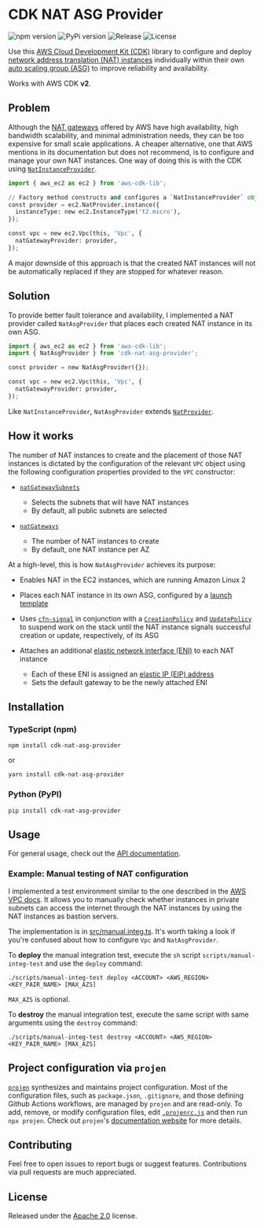 # CDK NAT ASG Provider

![npm version](https://img.shields.io/npm/v/cdk-nat-asg-provider)
![PyPi version](https://img.shields.io/pypi/v/cdk-nat-asg-provider)
![Release](https://github.com/fonzcastellanos/cdk-nat-asg-provider/workflows/release/badge.svg)
![License](https://img.shields.io/github/license/fonzcastellanos/cdk-nat-asg-provider)

Use this [AWS Cloud Development Kit (CDK)](https://docs.aws.amazon.com/cdk/v2/guide/home.html) library to configure and deploy [network address translation (NAT) instances](https://docs.aws.amazon.com/vpc/latest/userguide/VPC_NAT_Instance.html) individually within their own [auto scaling group (ASG)](https://docs.aws.amazon.com/autoscaling/ec2/userguide/auto-scaling-groups.html) to improve reliability and availability.

Works with AWS CDK <strong>v2</strong>.

## Problem

Although the [NAT gateways](https://docs.aws.amazon.com/vpc/latest/userguide/vpc-nat-gateway.html) offered by AWS have high availability, high bandwidth scalability, and minimal administration needs, they can be too expensive for small scale applications. A cheaper alternative, one that AWS mentions in its documentation but does not recommend, is to configure and manage your own NAT instances. One way of doing this is with the CDK using [`NatInstanceProvider`](https://docs.aws.amazon.com/cdk/api/v2/docs/aws-cdk-lib.aws_ec2.NatInstanceProvider.html).

```python
import { aws_ec2 as ec2 } from 'aws-cdk-lib';

// Factory method constructs and configures a `NatInstanceProvider` object
const provider = ec2.NatProvider.instance({
  instanceType: new ec2.InstanceType('t2.micro'),
});

const vpc = new ec2.Vpc(this, 'Vpc', {
  natGatewayProvider: provider,
});
```

A major downside of this approach is that the created NAT instances will not be automatically replaced if they are stopped for whatever reason.

## Solution

To provide better fault tolerance and availability, I implemented a NAT provider called `NatAsgProvider` that places each created NAT instance in its own ASG.

```python
import { aws_ec2 as ec2 } from 'aws-cdk-lib';
import { NatAsgProvider } from 'cdk-nat-asg-provider';

const provider = new NatAsgProvider({});

const vpc = new ec2.Vpc(this, 'Vpc', {
  natGatewayProvider: provider,
});
```

Like `NatInstanceProvider`, `NatAsgProvider` extends [`NatProvider`](https://docs.aws.amazon.com/cdk/api/v2/docs/aws-cdk-lib.aws_ec2.NatProvider.html).

## How it works

The number of NAT instances to create and the placement of those NAT instances is dictated by the configuration of the relevant `VPC` object using the following configuration properties provided to the `VPC` constructor:

* [`natGatewaySubnets`](https://docs.aws.amazon.com/cdk/api/v2/docs/aws-cdk-lib.aws_ec2.Vpc.html#natgatewaysubnets)

  * Selects the subnets that will have NAT instances
  * By default, all public subnets are selected
* [`natGateways`](https://docs.aws.amazon.com/cdk/api/v2/docs/aws-cdk-lib.aws_ec2.Vpc.html#natgateways)

  * The number of NAT instances to create
  * By default, one NAT instance per AZ

At a high-level, this is how `NatAsgProvider` achieves its purpose:

* Enables NAT in the EC2 instances, which are running Amazon Linux 2
* Places each NAT instance in its own ASG, configured by a [launch template](https://docs.aws.amazon.com/autoscaling/ec2/userguide/launch-templates.html)
* Uses [`cfn-signal`](https://docs.aws.amazon.com/AWSCloudFormation/latest/UserGuide/cfn-signal.html) in conjunction with a [`CreationPolicy`](https://docs.aws.amazon.com/AWSCloudFormation/latest/UserGuide/aws-attribute-creationpolicy.html) and [`UpdatePolicy`](https://docs.aws.amazon.com/AWSCloudFormation/latest/UserGuide/aws-attribute-updatepolicy.html) to suspend work on the stack until the NAT instance signals successful creation or update, respectively, of its ASG
* Attaches an additional [elastic network interface (ENI)](https://docs.aws.amazon.com/AWSEC2/latest/UserGuide/using-eni.html) to each NAT instance

  * Each of these ENI is assigned an [elastic IP (EIP) address](https://docs.aws.amazon.com/AWSEC2/latest/UserGuide/elastic-ip-addresses-eip.html)
  * Sets the default gateway to be the newly attached ENI

## Installation

### TypeScript (npm)

```shell
npm install cdk-nat-asg-provider
```

or

```shell
yarn install cdk-nat-asg-provider
```

### Python (PyPI)

```shell
pip install cdk-nat-asg-provider
```

## Usage

For general usage, check out the [API documentation](API.md).

### Example: Manual testing of NAT configuration

I implemented a test environment similar to the one described in the [AWS VPC docs](https://docs.aws.amazon.com/vpc/latest/userguide/VPC_NAT_Instance.html#nat-test-configuration). It allows you to manually check whether instances in private subnets can access the internet through the NAT instances by using the NAT instances as bastion servers.

The implementation is in [src/manual.integ.ts](src/manual.integ.ts). It's worth taking a look if you're confused about how to configure `Vpc` and `NatAsgProvider`.

To **deploy** the manual integration test, execute the `sh` script `scripts/manual-integ-test` and use the `deploy` command:

```shell
./scripts/manual-integ-test deploy <ACCOUNT> <AWS_REGION> <KEY_PAIR_NAME> [MAX_AZS]
```

`MAX_AZS` is optional.

To **destroy** the manual integration test, execute the same script with same arguments using the `destroy` command:

```shell
./scripts/manual-integ-test destroy <ACCOUNT> <AWS_REGION> <KEY_PAIR_NAME> [MAX_AZS]
```

## Project configuration via `projen`

[`projen`](https://github.com/projen/projen) synthesizes and maintains project configuration. Most of the configuration files, such as `package.json`, `.gitignore`, and those defining Github Actions workflows, are managed by `projen` and are read-only. To add, remove, or modify configuration files, edit [`.projenrc.js`](.projenrc.js) and then run `npx projen`. Check out `projen`'s [documentation website](https://projen.io) for more details.

## Contributing

Feel free to open issues to report bugs or suggest features. Contributions via pull requests are much appreciated.

## License

Released under the [Apache 2.0](LICENSE) license.
